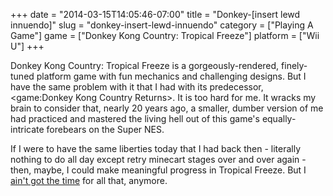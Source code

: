 +++
date = "2014-03-15T14:05:46-07:00"
title = "Donkey-[insert lewd innuendo]"
slug = "donkey-insert-lewd-innuendo"
category = ["Playing A Game"]
game = ["Donkey Kong Country: Tropical Freeze"]
platform = ["Wii U"]
+++

Donkey Kong Country: Tropical Freeze is a gorgeously-rendered, finely-tuned platform game with fun mechanics and challenging designs.  But I have the same problem with it that I had with its predecessor, <game:Donkey Kong Country Returns>.  It is too hard for me.  It wracks my brain to consider that, nearly 20 years ago, a smaller, dumber version of me had practiced and mastered the living hell out of this game's equally-intricate forebears on the Super NES.

If I were to have the same liberties today that I had back then - literally nothing to do all day except retry minecart stages over and over again - then, maybe, I could make meaningful progress in Tropical Freeze.  But I <a href="http://knowyourmeme.com/memes/sweet-brown-aint-nobody-got-time-for-that">ain't got the time</a> for all that, anymore.